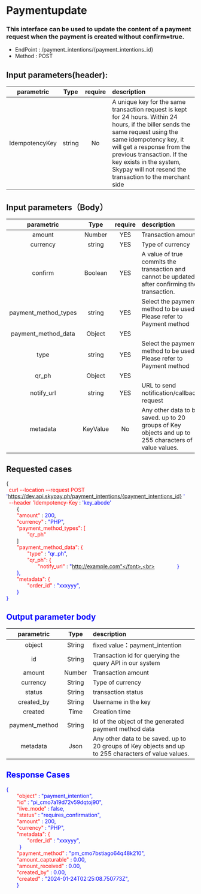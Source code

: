 # Paymentupdate
### This interface can be used to update the content of a payment request when the payment is created without confirm=true.

 -  EndPoint	: /payment_intentions/{payment_intentions_id}
 -  Method	: POST

## Input parameters(header):
|       parametric               | Type         |   require   <img width=30/>  |  description|
|:-------------------------:|:-----------:|     :------:     |   :-----       | 
|IdempotencyKey |string|No|A unique key for the same transaction request is kept for 24 hours. Within 24 hours, if the biller sends the same request using the same idempotency key, it will get a response from the previous transaction. If the key exists in the system, Skypay will not resend the transaction to the merchant side|

## Input parameters（Body）
|        parametric              | Type         |   require <img width=30/>       |  description|
|:-------------------------:|:-----------:|     :------:     |   :-----       | 
|amount     |   Number  |  YES |Transaction amount|
|currency|string |YES| Type of currency|
|confirm  |Boolean|YES|A value of true commits the transaction and cannot be updated after confirming the transaction.|
|payment_method_types   | string |YES | Select the payment method to be used. Please refer to Payment method|
| payment_method_data|Object |YES||
|type   | string |YES | Select the payment method to be used. Please refer to Payment method|
| qr_ph  | Object | YES| |
|notify_url   | string |YES |URL to send notification/callback request|
|metadata   | KeyValue |No |Any other data to be saved. up to 20 groups of Key objects and up to 255 characters of value values.|

## Requested cases

{<br>
    <font color=red>&ensp;curl --location --request POST</font> <font color=blue>'https://dev.api.skypay.ph/payment_intentions/{payment_intentions_id} '</font><br>
    <font color=red>&ensp;--header 'Idempotency-Key</font> : <font color=blue>'key_abcde'</font> <br>
    &ensp;&ensp;&ensp;&ensp;{<br>
    <font color=red>&ensp;&ensp;&ensp;&ensp;"amount"</font> : <font color=blue>200</font>,<br>
    <font color=red>&ensp;&ensp;&ensp;&ensp;"currency"</font> : <font color=blue>"PHP"</font>,<br>
    <font color=red>&ensp;&ensp;&ensp;&ensp;"payment_method_types": [ </font> <br>
    <font color=red>&ensp;&ensp;&ensp;&ensp;&ensp;&ensp;&ensp;&ensp;"qr_ph"</font><br>
    &ensp;&ensp;&ensp;&ensp;]<br>
    <font color=red>&ensp;&ensp;&ensp;&ensp;"payment_method_data": {</font><br>
    <font color=red>&ensp;&ensp;&ensp;&ensp;&ensp;&ensp;&ensp;&ensp;"type"</font> : <font color=blue>"qr_ph"</font>,<br>
    <font color=red>&ensp;&ensp;&ensp;&ensp;&ensp;&ensp;&ensp;&ensp;"qr_ph": {</font><br>
    <font color=red>&ensp;&ensp;&ensp;&ensp;&ensp;&ensp;&ensp;&ensp;&ensp;&ensp;&ensp;&ensp;"notify_url"</font> : <font color=blue>"http://example.com"</font>,<br>
    &ensp;&ensp;&ensp;&ensp;&ensp;&ensp;&ensp;&ensp;}<br>
    &ensp;&ensp;&ensp;&ensp;},<br>
    <font color=red>&ensp;&ensp;&ensp;&ensp;"metadata": {</font><br>
    <font color=red>&ensp;&ensp;&ensp;&ensp;&ensp;&ensp;&ensp;&ensp;"order_id"</font> : <font color=blue>"xxxyyy"</font>,<br>
    &ensp;&ensp;&ensp;&ensp;}<br>
}

## Output parameter body
|    parametric               | Type        |    description|
|:-------------------------:|:-----------:|     :------     |
|object     |   String  |fixed value：payment_intention|
|id     |   String  |Transaction id for querying the query API in our system|
|amount     |   Number  |Transaction amount|
|currency   |   String  | Type of currency|
|status     |   String  |transaction status|
|created_by     |   String  |Username in the key|
|created     |   Time  |Creation time|
|payment_method     |   String  |Id of the object of the generated payment method data|
|metadata   |   Json    |Any other data to be saved. up to 20 groups of Key objects and up to 255 characters of value values.|

## Response Cases
{<br>
    <font color=red>&ensp;&ensp;&ensp;&ensp;"object"</font> : <font color=blue>"payment_intention"</font>,<br>
    <font color=red>&ensp;&ensp;&ensp;&ensp;"id"</font> : <font color=blue>"pi_cmo7a19d72v59dqtoj90"</font>,<br>
    <font color=red>&ensp;&ensp;&ensp;&ensp;"live_mode"</font> : <font color=blue>false</font>,<br>
    <font color=red>&ensp;&ensp;&ensp;&ensp;"status"</font> : <font color=blue>"requires_confirmation"</font>,<br>
    <font color=red>&ensp;&ensp;&ensp;&ensp;"amount"</font> : <font color=blue>200</font>,<br>
    <font color=red>&ensp;&ensp;&ensp;&ensp;"currency"</font> : <font color=blue>"PHP"</font>,<br>
    <font color=red>&ensp;&ensp;&ensp;&ensp;"metadata": {</font><br>
    <font color=red>&ensp;&ensp;&ensp;&ensp;&ensp;&ensp;&ensp;&ensp;"order_id"</font> : <font color=blue>"xxxyyy"</font>,<br>
    &ensp;&ensp;&ensp;&ensp;&ensp;}<br>
    <font color=red>&ensp;&ensp;&ensp;&ensp;"payment_method"</font> : <font color=blue>"pm_cmo7bstiago64q48k210"</font>,<br>
    <font color=red>&ensp;&ensp;&ensp;&ensp;"amount_capturable"</font> : <font color=blue>0.00</font>,<br>
    <font color=red>&ensp;&ensp;&ensp;&ensp;"amount_received"</font> : <font color=blue>0.00</font>,<br>
    <font color=red>&ensp;&ensp;&ensp;&ensp;"created_by"</font> : <font color=blue>0.00</font>,<br>
    <font color=red>&ensp;&ensp;&ensp;&ensp;"created"</font> : <font color=blue>"2024-01-24T02:25:08.750773Z"</font>,<br>
    &ensp;&ensp;&ensp;&ensp;}<br>